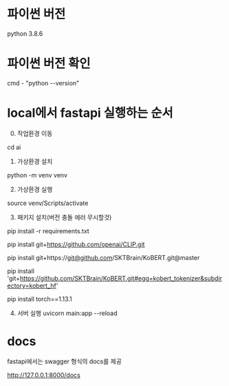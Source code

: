 # 파이썬 버전

python 3.8.6

# 파이썬 버전 확인

cmd - "python --version"

# local에서 fastapi 실행하는 순서

0. 작업환경 이동

cd ai

1. 가상환경 설치

python -m venv venv

2. 가상환경 실행

source venv/Scripts/activate

3. 패키지 설치(버전 충돌 에러 무시할것)

pip install -r requirements.txt

pip install git+https://github.com/openai/CLIP.git

pip install git+https://git@github.com/SKTBrain/KoBERT.git@master

pip install 'git+https://github.com/SKTBrain/KoBERT.git#egg=kobert_tokenizer&subdirectory=kobert_hf'

pip install torch==1.13.1

4. 서버 실행
uvicorn main:app --reload

# docs

fastapi에서는 swagger 형식의 docs를 제공

http://127.0.0.1:8000/docs